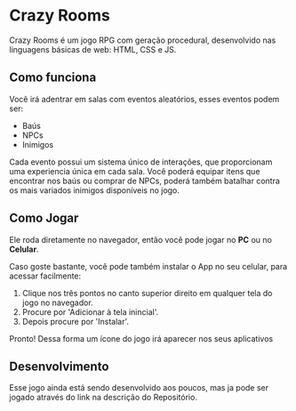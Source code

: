 
# Crazy Rooms

Crazy Rooms é um jogo RPG com geração procedural, desenvolvido nas linguagens básicas de web: HTML, CSS e JS.


## Como funciona

Você irá adentrar em salas com eventos aleatórios, esses eventos podem ser:
- Baús
- NPCs
- Inimigos

Cada evento possui um sistema único de interações, que proporcionam uma experiencia única em cada sala. Você poderá equipar
itens que encontrar nos baús ou comprar de NPCs, poderá também batalhar contra os mais variados inimigos disponíveis no jogo.


## Como Jogar

Ele roda diretamente no navegador, então você pode jogar no **PC** ou no **Celular**.

Caso goste bastante, você pode também instalar o App no seu celular, para acessar facilmente:

1. Clique nos três pontos no canto superior direito em qualquer tela do jogo no navegador.
2. Procure por 'Adicionar à tela inincial'.
3. Depois procure por 'Instalar'.

Pronto! Dessa forma um ícone do jogo irá aparecer nos seus aplicativos


## Desenvolvimento

Esse jogo ainda está sendo desenvolvido aos poucos, mas ja pode ser jogado através do link na descrição do Repositório.
